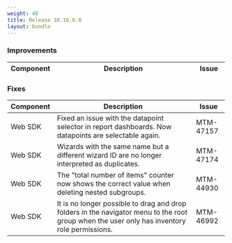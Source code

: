 ```yaml
---
weight: 40
title: Release 10.16.0.0
layout: bundle
---
```


<!--10.15.1.0 - 10.15.46.0-->

### Improvements

<div><table ><colgroup>
<col style="width: 15%;"><col style="width: 70%;"><col style="width: 15%;"></colgroup>
<thead><tr>
<th>
Component</th>
<th>
Description</th>
<th>
Issue</th>
</tr>
</thead><tbody>


</tbody></table></div>


### Fixes

<div><table ><colgroup>
<col style="width: 15%;"><col style="width: 70%;"><col style="width: 15%;"></colgroup>
<thead><tr>
<th>
Component</th>
<th>
Description</th>
<th>
Issue</th>
</tr>
</thead><tbody>

<tr>
<td>
Web SDK</td>
<td> Fixed an issue with the datapoint selector in report dashboards. Now datapoints are selectable again. </td>
<td>
MTM-47157</td>
</tr>

<tr>
<td>
Web SDK</td>
<td> Wizards with the same name but a different wizard ID are no longer interpreted as duplicates. </td>
<td>
MTM-47174</td>
</tr>

<tr>
<td>
Web SDK</td>
<td> The "total number of items" counter now shows the correct value when deleting nested subgroups. </td>
<td>
MTM-44930</td>
</tr>

<tr>
<td>
Web SDK</td>
<td> It is no longer possible to drag and drop folders in the navigator menu to the root group when the user only has inventory role permissions. </td>
<td>
MTM-46992</td>
</tr>

</tbody></table></div>
